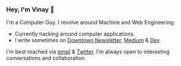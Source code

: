 ### Hey, I'm Vinay 👋

I'm a Computer Guy. I revolve around Machine and Web Engineering. 

- Currently hacking around computer applications.
- I write sometimes on [Downtown Newsletter](https://downtown.substack.com), [Medium](https://medium.com/@thevinayysharma) & [Dev](https://dev.to/thevinayysharma).

I'm best reached via [email](https://vinay02856@gmail.com) & [Twitter](https://twitter.com/thevinayysharma). I'm always open to interesting conversations and collaboration.




